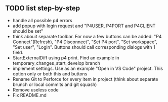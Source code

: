 ## TODO list step-by-step

* handle all possible p4 errors 
* add popup with login request and "P4USER, P4PORT and P4CLIENT should be set"
* think abouit separate toolbar. For now a few buttons can be added: "P4 Connect"(Refresh), "P4 Disconnect", "Set P4 port", "Set workspace", "Set user", "Login". Buttons should call corresponding dialogs with 1 field.
* StartExternalDiff using p4 print. Find an example in temporary_changes_start_develop branch
* implement settings. Use as an example "Open in VS Code" project. This option only or both this and buttons
* Rename Git to Perforce for every item in project (think about separate brunch or local commits and git squash)
* Remove useless code
* Fix README.md